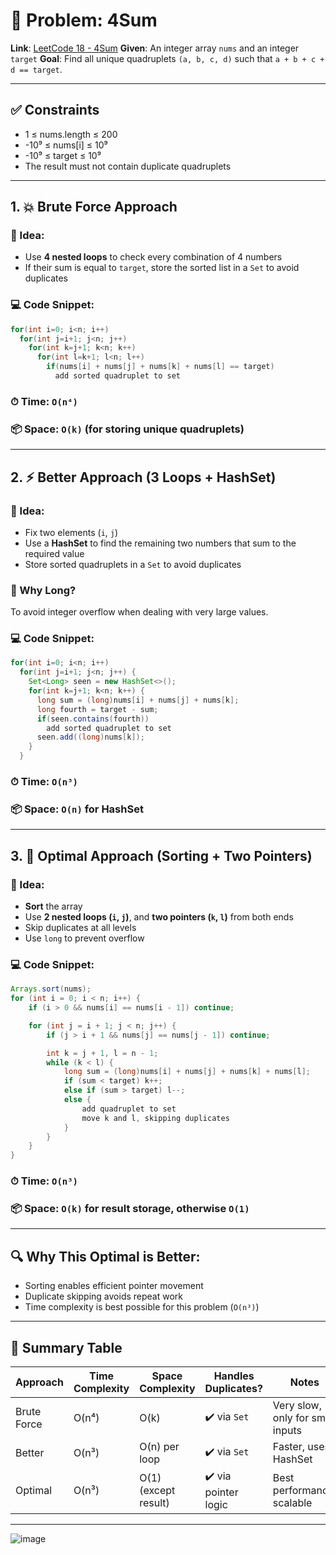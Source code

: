 # 🧠 Problem: **4Sum**

**Link**: [LeetCode 18 - 4Sum](https://leetcode.com/problems/4sum/)
**Given**: An integer array `nums` and an integer `target`
**Goal**: Find all unique quadruplets `(a, b, c, d)` such that `a + b + c + d == target`.

---

## ✅ Constraints

* 1 ≤ nums.length ≤ 200
* -10⁹ ≤ nums\[i] ≤ 10⁹
* -10⁹ ≤ target ≤ 10⁹
* The result must not contain duplicate quadruplets

---

## 1. 💥 Brute Force Approach

### 🔧 Idea:

* Use **4 nested loops** to check every combination of 4 numbers
* If their sum is equal to `target`, store the sorted list in a `Set` to avoid duplicates

### 💻 Code Snippet:

```java
for(int i=0; i<n; i++)
  for(int j=i+1; j<n; j++)
    for(int k=j+1; k<n; k++)
      for(int l=k+1; l<n; l++)
        if(nums[i] + nums[j] + nums[k] + nums[l] == target)
          add sorted quadruplet to set
```

### ⏱ Time: `O(n⁴)`

### 📦 Space: `O(k)` (for storing unique quadruplets)

---

## 2. ⚡ Better Approach (3 Loops + HashSet)

### 🔧 Idea:

* Fix two elements (`i`, `j`)
* Use a **HashSet** to find the remaining two numbers that sum to the required value
* Store sorted quadruplets in a `Set` to avoid duplicates

### 🧠 Why Long?

To avoid integer overflow when dealing with very large values.

### 💻 Code Snippet:

```java
for(int i=0; i<n; i++)
  for(int j=i+1; j<n; j++) {
    Set<Long> seen = new HashSet<>();
    for(int k=j+1; k<n; k++) {
      long sum = (long)nums[i] + nums[j] + nums[k];
      long fourth = target - sum;
      if(seen.contains(fourth))
        add sorted quadruplet to set
      seen.add((long)nums[k]);
    }
  }
```

### ⏱ Time: `O(n³)`

### 📦 Space: `O(n)` for HashSet

---

## 3. 🚀 Optimal Approach (Sorting + Two Pointers)

### 🔧 Idea:

* **Sort** the array
* Use **2 nested loops (`i`, `j`)**, and **two pointers (`k`, `l`)** from both ends
* Skip duplicates at all levels
* Use `long` to prevent overflow

### 💻 Code Snippet:

```java
Arrays.sort(nums);
for (int i = 0; i < n; i++) {
    if (i > 0 && nums[i] == nums[i - 1]) continue;

    for (int j = i + 1; j < n; j++) {
        if (j > i + 1 && nums[j] == nums[j - 1]) continue;

        int k = j + 1, l = n - 1;
        while (k < l) {
            long sum = (long)nums[i] + nums[j] + nums[k] + nums[l];
            if (sum < target) k++;
            else if (sum > target) l--;
            else {
                add quadruplet to set
                move k and l, skipping duplicates
            }
        }
    }
}
```

### ⏱ Time: `O(n³)`

### 📦 Space: `O(k)` for result storage, otherwise `O(1)`

---

## 🔍 Why This Optimal is Better:

* Sorting enables efficient pointer movement
* Duplicate skipping avoids repeat work
* Time complexity is best possible for this problem (`O(n³)`)

---

## 📌 Summary Table

| Approach    | Time Complexity | Space Complexity     | Handles Duplicates?  | Notes                            |
| ----------- | --------------- | -------------------- | -------------------- | -------------------------------- |
| Brute Force | O(n⁴)           | O(k)                 | ✔️ via `Set`         | Very slow, only for small inputs |
| Better      | O(n³)           | O(n) per loop        | ✔️ via `Set`         | Faster, uses HashSet             |
| Optimal     | O(n³)           | O(1) (except result) | ✔️ via pointer logic | Best performance, scalable       |

---
![image](https://github.com/user-attachments/assets/b8627d69-3dc9-4025-ae81-66a2df0d840d)
